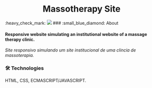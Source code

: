 <h1 align="center"> Massotherapy Site </h1> 
 :heavy_check_mark: <img src="https://img.shields.io/static/v1?label=Status&message=Finished&color=#008000&style=for-the-badge&logo=ghost"/>
### :small_blue_diamond: About 
<h4> Responsive website simulating an institutional website of a massage therapy clinic. </h4>
<i> Site responsivo simulando um site institucional de uma clincia de massoterapia. </i>

### 🛠️ Technologies
HTML, CSS, ECMASCRIPT/JAVASCRIPT.


